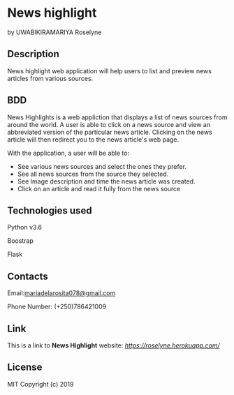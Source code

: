 # News highlight

by UWABIKIRAMARIYA Roselyne

## Description

News highlight web application will help users to list and preview news articles from various sources.   

## BDD

News Highlights is a web appliction that displays a list of news sources from around the world. A user is able to click on a news source and view an abbreviated version of the particular news article. Clicking on the news article will then redirect you to the news article's web page.

With the application, a user will be able to:

* See various news sources and select the ones they prefer.
* See all news sources from the source they selected.
* See Image description and time the news article was created.
* Click on an article and read it fully from the news source

## Technologies used

Python v3.6

Boostrap

Flask

## Contacts

Email:mariadelarosita078@gmail.com

Phone Number: (+250)786421009

## Link

This is a link to  **News Highlight**  website: *https://roselyne.herokuapp.com/*

## License

MIT Copyright (c) 2019
